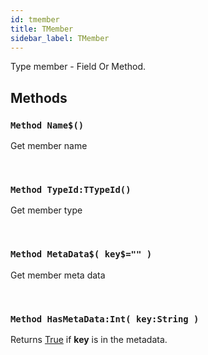 ```yaml
---
id: tmember
title: TMember
sidebar_label: TMember
---
```


Type member - Field Or Method.


## Methods

### `Method Name$()`

Get member name

<br/>

### `Method TypeId:TTypeId()`

Get member type

<br/>

### `Method MetaData$( key$="" )`

Get member meta data

<br/>

### `Method HasMetaData:Int( key:String )`

Returns [True](../../../brl/brl.blitz/#true) if <b>key</b> is in the metadata.

<br/>

